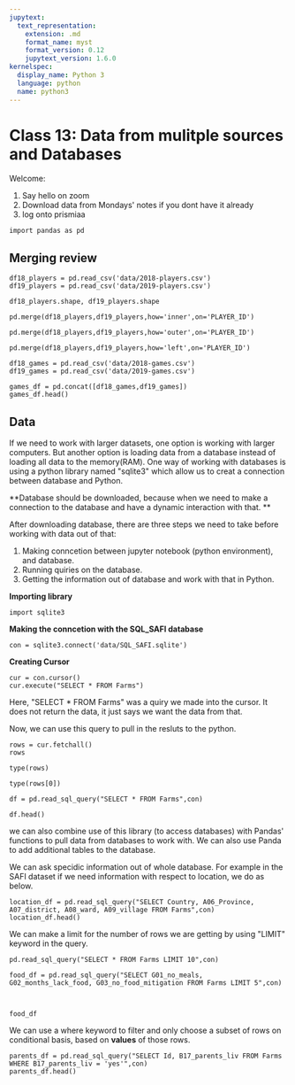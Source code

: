 ```yaml
---
jupytext:
  text_representation:
    extension: .md
    format_name: myst
    format_version: 0.12
    jupytext_version: 1.6.0
kernelspec:
  display_name: Python 3
  language: python
  name: python3
---
```


# Class 13: Data from mulitple sources and Databases 

Welcome:

1. Say hello on zoom
1. Download data from Mondays' notes if you dont have it already
1. log onto prismiaa

```{code-cell} ipython3
import pandas as pd
```

<!-- annotate: Merging review --> 
## Merging review

```{code-cell} ipython3
df18_players = pd.read_csv('data/2018-players.csv')
df19_players = pd.read_csv('data/2019-players.csv')
```

```{code-cell} ipython3
df18_players.shape, df19_players.shape
```

```{code-cell} ipython3
pd.merge(df18_players,df19_players,how='inner',on='PLAYER_ID')
```

```{code-cell} ipython3
pd.merge(df18_players,df19_players,how='outer',on='PLAYER_ID')
```

```{code-cell} ipython3
pd.merge(df18_players,df19_players,how='left',on='PLAYER_ID')
```

```{code-cell} ipython3
df18_games = pd.read_csv('data/2018-games.csv')
df19_games = pd.read_csv('data/2019-games.csv')
```

```{code-cell} ipython3
games_df = pd.concat([df18_games,df19_games])
games_df.head()
```

<!-- annotate: Data --> 
## Data

If we need to work with larger datasets, one option is working with larger computers. But another option is loading data from a database instead of loading all data to the memory(RAM). One way of working with databases is using a python library named "sqlite3" which allow us to creat a connection between database and Python.

**Database should be downloaded, because when we need to make a connection to the database and have a dynamic interaction with that. **

After downloading database,  there are three steps we need to take before working with data out of that:
1. Making conncetion between jupyter notebook (python environment), and database.
2. Running quiries on the database.
3. Getting the information out of database and work with that in Python.

**Importing library**
```{code-cell} ipython3
import sqlite3 
```

**Making the conncetion with the SQL_SAFI database**
```{code-cell} ipython3
con = sqlite3.connect('data/SQL_SAFI.sqlite')
```

**Creating Cursor**
```{code-cell} ipython3
cur = con.cursor()
cur.execute("SELECT * FROM Farms")
```
Here, "SELECT * FROM Farms" was a quiry we made into the cursor. It does not return the data, it just says we want the data from that.

Now, we can use this query to pull in the resluts to the python.

```{code-cell} ipython3
rows = cur.fetchall()
rows
```

```{code-cell} ipython3
type(rows)
```

```{code-cell} ipython3
type(rows[0])
```

```{code-cell} ipython3
df = pd.read_sql_query("SELECT * FROM Farms",con)
```

```{code-cell} ipython3
df.head()
```


we can also combine use of this library (to access databases) with Pandas' functions to pull data from databases to work with. We can also use Panda to add additional tables to the database.  

We can ask specidic information out of whole database. For example in the SAFI dataset if we need information with respect to location, we do as below.
```{code-cell} ipython3
location_df = pd.read_sql_query("SELECT Country, A06_Province, A07_district, A08_ward, A09_village FROM Farms",con)
location_df.head()
```
We can make a limit for the number of rows we are getting by using "LIMIT" keyword in the query. 
```{code-cell} ipython3
pd.read_sql_query("SELECT * FROM Farms LIMIT 10",con)
```

```{code-cell} ipython3
food_df = pd.read_sql_query("SELECT G01_no_meals, G02_months_lack_food, G03_no_food_mitigation FROM Farms LIMIT 5",con)



```

```{code-cell} ipython3
food_df
```
We can use a where keyword to filter and only choose a subset of rows on conditional basis, based on **values** of those rows.

```{code-cell} ipython3
parents_df = pd.read_sql_query("SELECT Id, B17_parents_liv FROM Farms WHERE B17_parents_liv = 'yes'",con)
parents_df.head()
```

```{code-cell} ipython3

```

```{code-cell} ipython3

```
